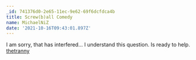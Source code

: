 ```yaml
---
_id: 741376d0-2e65-11ec-9e62-69f6dcfdca4b
title: Screw(b)all Comedy
name: MichaelNiZ
date: '2021-10-16T09:43:01.897Z'
---
```

I am sorry, that has interfered... I understand this question. Is ready to help.
  <a href=https://thetranny.com/>thetranny</a>
